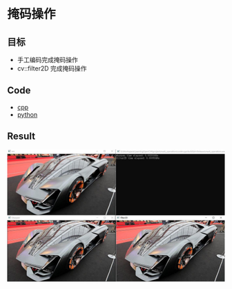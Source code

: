 # 掩码操作

## 目标

- 手工编码完成掩码操作
- cv::filter2D 完成掩码操作

## Code

- [cpp](./code/cpp)
- [python](./code/python)

## Result

![debug](https://github.com/QWERDF007/LearningOpenCV4/blob/master/project/mask_operations/result/result.jpg)
